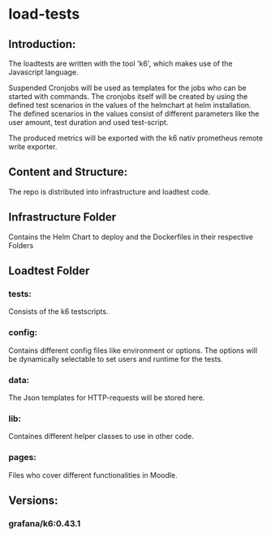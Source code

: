# load-tests

## Introduction:
The loadtests are written with the tool 'k6', which makes use of the Javascript language.

Suspended Cronjobs will be used as templates for the jobs who can be started with commands.
The cronjobs itself will be created by using the defined test scenarios in the values of the helmchart at helm installation.
The defined scenarios in the values consist of different parameters like the user amount, test duration and used test-script.

The produced metrics will be exported with the k6 nativ prometheus remote write exporter.

## Content and Structure:
The repo is distributed into infrastructure and loadtest code.

## Infrastructure Folder
Contains the Helm Chart to deploy and the Dockerfiles in their respective Folders

## Loadtest Folder

### tests:
Consists of the k6 testscripts.

### config:
Contains different config files like environment or options.
The options will be dynamically selectable to set users and runtime for the tests.

### data:
The Json templates for HTTP-requests will be stored here.

### lib:
Containes different helper classes to use in other code.

### pages:
Files who cover different functionalities in Moodle.

## Versions:

### grafana/k6:0.43.1

